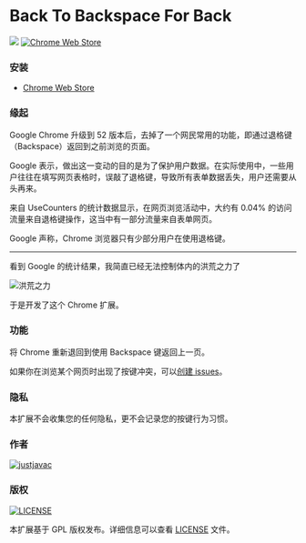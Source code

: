Back To Backspace For Back
================

[![](https://img.shields.io/badge/downloads-3k/month-blue.svg)](https://github.com/justjavac/back-to-backspace-for-back/releases)
[![Chrome Web Store](https://img.shields.io/chrome-web-store/v/lefdnijpgdhfcndigmkggjdloagnahnk.svg)](https://chrome.google.com/webstore/detail/lefdnijpgdhfcndigmkggjdloagnahnk)

### 安装

- [Chrome Web Store](https://chrome.google.com/webstore/detail/%E9%80%9A%E8%BF%87%E9%80%80%E6%A0%BC%E9%94%AE%E8%BF%94%E5%9B%9E%E4%B8%8A%E4%B8%80%E9%A1%B5/lefdnijpgdhfcndigmkggjdloagnahnk)

### 缘起

Google Chrome 升级到 52 版本后，去掉了一个网民常用的功能，即通过退格键（Backspace）返回到之前浏览的页面。

Google 表示，做出这一变动的目的是为了保护用户数据。在实际使用中，一些用户往往在填写网页表格时，误敲了退格键，导致所有表单数据丢失，用户还需要从头再来。

来自 UseCounters 的统计数据显示，在网页浏览活动中，大约有 0.04% 的访问流量来自退格键操作，这当中有一部分流量来自表单网页。

Google 声称，Chrome 浏览器只有少部分用户在使用退格键。

------------

看到 Google 的统计结果，我简直已经无法控制体内的洪荒之力了

![洪荒之力](http://img1.mydrivers.com/img/20160809/00dc24db95c34da88d08d953f8f5be28.jpg)

于是开发了这个 Chrome 扩展。

### 功能

将 Chrome 重新退回到使用 Backspace 键返回上一页。

如果你在浏览某个网页时出现了按键冲突，可以[创建 issues](https://github.com/justjavac/back-to-backspace-for-back/issues)。

### 隐私

本扩展不会收集您的任何隐私，更不会记录您的按键行为习惯。

### 作者

[![justjavac](https://img.shields.io/badge/author-justjavac-blue.svg)](https://github.com/justjavac)

### 版权

[![LICENSE](https://img.shields.io/badge/license-GPLv3-blue.svg)](./LICENSE)

本扩展基于 GPL 版权发布。详细信息可以查看 [LICENSE](./LICENSE) 文件。

